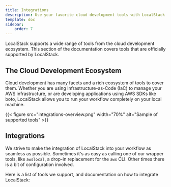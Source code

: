 ```yaml
---
title: Integrations
description: Use your favorite cloud development tools with LocalStack.
template: doc
sidebar:
    order: 7
---
```


LocalStack supports a wide range of tools from the cloud development ecosystem.
This section of the documentation covers tools that are officially supported by LocalStack.

## The Cloud Development Ecosystem

Cloud development has many facets and a rich ecosystem of tools to cover them.
Whether you are using Infrastructure-as-Code (IaC) to manage your AWS infrastructure,
or are developing applications using AWS SDKs like boto, LocalStack allows you to run your workflow completely on your local machine.

{{< figure src="integrations-overview.png" width="70%" alt="Sample of supported tools" >}}

## Integrations

We strive to make the integration of LocalStack into your workflow as seamless as possible.
Sometimes it's as easy as calling one of our wrapper tools, like `awslocal`, a drop-in replacement for the `aws` CLI.
Other times there is a bit of configuration involved.

Here is a list of tools we support, and documentation on how to integrate LocalStack:
